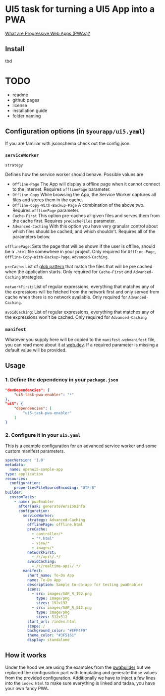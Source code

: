 # UI5 task for turning a UI5 App into a PWA

[What are Progressive Web Apps (PWAs)?](https://web.dev/progressive-web-apps/)

## Install

tbd
# TODO 
- readme
- github pages
- license
- installation guide
- folder naming

## Configuration options (in `$yourapp/ui5.yaml`)

If you are familiar with jsonschema check out the config.json.

### `serviceWorker`

`strategy`

Defines how the service worker should behave. Possible values are

* `Offline-Page` The App will display a offline page when it cannot connect to the internet. Requires `offlinePage` parameter.
* `Offline-Copy` While browsing the App, the Service Worker captures all files and stores them in the cache.
* `Offline-Copy-With-Backup-Page` A combination of the above two. Requires `offlinePage` parameter.
* `Cache-First` This option pre-caches all given files and serves them from the cache first. Requires `preCacheFiles` parameter.
* `Advanced-Caching` With this option you have very granular control about which files should be cached, and which shouldn't. Requires all of the parameters below.

`offlinePage`: Sets the page that will be shown if the user is offline, should be a `.html` file somewhere in your project. Only required for `Offline-Page`, `Offline-Copy-With-Backup-Page`, `Advanced-Caching`.

`preCache`: List of [glob pattern](https://en.wikipedia.org/wiki/Glob_(programming)) that match the files that will be pre cached when the application starts. Only required for `Cache-First` and `Advanced-Caching` strategies.

`networkFirst`: List of regular expressions, everything that matches any of the expressions will be fetched from the network first and only served from cache when there is no network available. Only required for `Advanced-Caching`.

`avoidCaching`: List of regular expressions, everything that matches any of the expressions won't be cached. Only required for `Advanced-Caching`

### `manifest`

Whatever you supply here will be copied to the `manifest.webmanifest` file, you can read more about it at [web.dev](https://web.dev/add-manifest/). If a required parameter is missing a default value will be provided.

## Usage

### 1. Define the dependency in your `package.json`

```json
"devDependencies": {
    "ui5-task-pwa-enabler": "*"
},
"ui5": {
    "dependencies": [
        "ui5-task-pwa-enabler"
    ]
}
```

### 2. Configure it in your `ui5.yaml`

This is a example configuration for an advanced service worker and some custom manifest parameters.

```yaml
specVersion: '1.0'
metadata:
  name: openui5-sample-app
type: application
resources:
  configuration:
    propertiesFileSourceEncoding: "UTF-8"
builder:
  customTasks:
    - name: pwaEnabler
      afterTask: generateVersionInfo
      configuration:
        serviceWorker:
          strategy: Advanced-Caching
          offlinePage: offline.html
          preCache:
            - controller/*
            - "*.html"
            - view/*
            - images/*
          networkFirst:
            - /\/api\/.*/
          avoidCaching:
            - /\/realtime-api\/.*/
        manifest:
          short_name: To-Do App
          name: To-Do App
          description: Sample to-do-app for testing pwaEnabler
          icons:
            - src: images/SAP_R_192.png
              type: image/png
              sizes: 192x192
            - src: images/SAP_R_512.png
              type: image/png
              sizes: 512x512
          start_url: /index.html
          scope: /
          background_color: "#EFF4F9"
          theme_color: "#3F5161"
          display: standalone
```

## How it works

Under the hood we are using the examples from the [pwabuilder](https://github.com/pwa-builder/pwabuilder-serviceworkers)
but we replaced the configuration part with templating and generate those values from the provided configuration.
Additionally we have to inject a few lines into the `index.html` to make sure everything is linked and tadaa, you have
your own fancy PWA.
